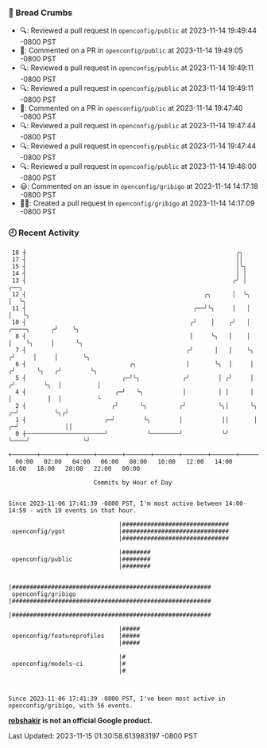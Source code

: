 ### 🍞 Bread Crumbs

 * 🔍: Reviewed a pull request in  `openconfig/public` at 2023-11-14 19:49:44 -0800 PST
 * 💬: Commented on a PR in  `openconfig/public` at 2023-11-14 19:49:05 -0800 PST
 * 🔍: Reviewed a pull request in  `openconfig/public` at 2023-11-14 19:49:11 -0800 PST
 * 🔍: Reviewed a pull request in  `openconfig/public` at 2023-11-14 19:49:11 -0800 PST
 * 💬: Commented on a PR in  `openconfig/public` at 2023-11-14 19:47:40 -0800 PST
 * 🔍: Reviewed a pull request in  `openconfig/public` at 2023-11-14 19:47:44 -0800 PST
 * 🔍: Reviewed a pull request in  `openconfig/public` at 2023-11-14 19:47:44 -0800 PST
 * 🔍: Reviewed a pull request in  `openconfig/public` at 2023-11-14 19:46:00 -0800 PST
 * 😃: Commented on an issue in `openconfig/gribigo` at 2023-11-14 14:17:18 -0800 PST
 * ✍🏼: Created a pull request in `openconfig/gribigo` at 2023-11-14 14:17:09 -0800 PST

### 🕘 Recent Activity
```
 18 ┼                                                           ╭╮
 17 ┤                                                           ││
 15 ┤                                                           │╰╮
 14 ┤                                                           │ │
 13 ┤                                                          ╭╯ │                           ╭──╮
 12 ┤                                                  ╭╮      │  ╰╮                          │  ╰╮
 11 ┤                                               ╭──╯╰╮     │   │                          │   ╰╮
 10 ┤                                              ╭╯    │    ╭╯   │             ╭────╮      ╭╯    ╰╮
  8 ┤                                              │     ╰╮   │    │             │    ╰╮     │      ╰╮
  7 ┤                                             ╭╯      │   │    ╰╮           ╭╯     │     │       ╰╮
  6 ┤                             ╭╮              │       ╰╮  │     │          ╭╯      ╰╮   ╭╯        ╰╮
  5 ┤                           ╭─╯╰╮            ╭╯        │ ╭╯     │         ╭╯        ╰╮  │          │
  4 ┤                         ╭─╯   ╰╮           │         │ │      │         │          │  │          ╰
  2 ┤                        ╭╯      ╰╮         ╭╯         ╰╮│      ╰╮      ╭─╯          ╰╮╭╯
  1 ┤                      ╭─╯        ╰╮        │           ││       │    ╭─╯             ││
  0 ┼──────────────────────╯           ╰────────╯           ╰╯       ╰────╯               ╰╯
    +───────+───────+───────+───────+───────+───────+───────+───────+───────+───────+───────+───────+────
  00:00   02:00   04:00   06:00   08:00   10:00   12:00   14:00   16:00   18:00   20:00   22:00   00:00   

						Commits by Hour of Day


Since 2023-11-06 17:41:39 -0800 PST, I'm most active between 14:00-14:59 - with 19 events in that hour.

```



```
                               |##############################
 openconfig/ygot               |##############################
                               |##############################

                               |########
 openconfig/public             |########
                               |########

                               |########################################################
 openconfig/gribigo            |########################################################
                               |########################################################

                               |#####
 openconfig/featureprofiles    |#####
                               |#####

                               |#
 openconfig/models-ci          |#
                               |#



Since 2023-11-06 17:41:39 -0800 PST, I've been most active in openconfig/gribigo, with 56 events.

```
**[robshakir](mailto:robjs@google.com) is not an official Google product.**  


Last Updated: 2023-11-15 01:30:58.613983197 -0800 PST
